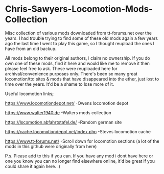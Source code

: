 # Chris-Sawyers-Locomotion-Mods-Collection
Misc collection of various mods downloaded from tt-forums.net over the years.
I had trouble trying to find some of these old mods again a few years ago the last time I went to play this game, so I thought reupload the ones I have from an old backup.

All mods belong to their original authors, I claim no ownership. If you do own one of these mods, find it here and would like me to remove it then please feel free to ask. These were reuploaded here for archival/convenience purposes only. There's been so many great locomotion/ttd sites & mods that have disappeared into the ether, just lost to time over the years. It'd be a shame to lose more of it.

Useful locomotion links;

https://www.locomotiondepot.net/ -Owens locomotion depot

https://www.walter1940.de -Walters mods collection

https://locomotion.abfahrtstafel.de/ -Random german site

https://cache.locomotiondepot.net/index.php -Steves locomotion cache

https://www.tt-forums.net/ -Scroll down for locomotion sections (a lot of the mods in this github were originally from here)


P.s. Please add to this if you can. If you have any mod i dont have here or one you know you can no longer find elsewhere online, it'd be great if you could share it again here. :)
